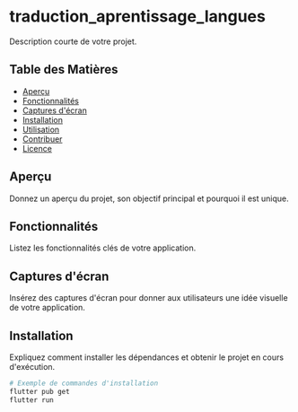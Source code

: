 # traduction_aprentissage_langues

Description courte de votre projet.

## Table des Matières
- [Aperçu](#aperçu)
- [Fonctionnalités](#fonctionnalités)
- [Captures d'écran](#captures-décran)
- [Installation](#installation)
- [Utilisation](#utilisation)
- [Contribuer](#contribuer)
- [Licence](#licence)

## Aperçu

Donnez un aperçu du projet, son objectif principal et pourquoi il est unique.

## Fonctionnalités

Listez les fonctionnalités clés de votre application.

## Captures d'écran

Insérez des captures d'écran pour donner aux utilisateurs une idée visuelle de votre application.

## Installation

Expliquez comment installer les dépendances et obtenir le projet en cours d'exécution.

```bash
# Exemple de commandes d'installation
flutter pub get
flutter run
